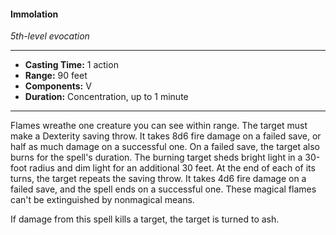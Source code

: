 #### Immolation
*5th-level evocation*
___
- **Casting Time:** 1 action
- **Range:** 90 feet
- **Components:** V
- **Duration:** Concentration, up to 1 minute
___
Flames wreathe one creature you can see within range. The target must make a Dexterity saving throw. It takes 8d6 fire damage on a failed save, or half as much damage on a successful one. On a failed save, the target also burns for the spell's duration. The burning target sheds bright light in a 30-foot radius and dim light for an additional 30 feet. At the end of each of its turns, the target repeats the saving throw. It takes 4d6 fire damage on a failed save, and the spell ends on a successful one. These magical flames can't be extinguished by nonmagical means.

If damage from this spell kills a target, the target is turned to ash.